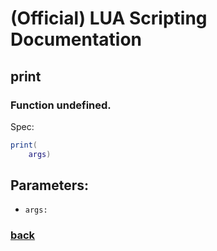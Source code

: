
# (Official) LUA Scripting Documentation

## print

### Function undefined.

Spec:
```lua
print(
	args)
```
## Parameters:
- `args:` 
### [back](../other)
